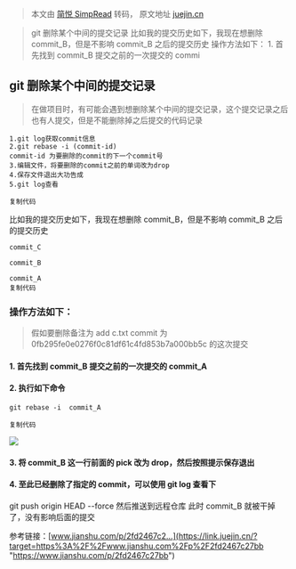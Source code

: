 > 本文由 [简悦 SimpRead](http://ksria.com/simpread/) 转码， 原文地址 [juejin.cn](https://juejin.cn/post/6981769872338321416)

> git 删除某个中间的提交记录 比如我的提交历史如下，我现在想删除 commit_B，但是不影响 commit_B 之后的提交历史 操作方法如下： 1. 首先找到 commit_B 提交之前的一次提交的 commi

git 删除某个中间的提交记录
---------------

> 在做项目时，有可能会遇到想删除某个中间的提交记录，这个提交记录之后也有人提交，但是不能删除掉之后提交的代码记录

```
1.git log获取commit信息 
2.git rebase -i (commit-id) 
commit-id 为要删除的commit的下一个commit号 
3.编辑文件，将要删除的commit之前的单词改为drop 
4.保存文件退出大功告成 
5.git log查看

复制代码

```

比如我的提交历史如下，我现在想删除 commit_B，但是不影响 commit_B 之后的提交历史

```
commit_C 

commit_B

commit_A
复制代码

```

### 操作方法如下：

> 假如要删除备注为 add c.txt commit 为 0fb295fe0e0276f0c81df61c4fd853b7a000bb5c 的这次提交

#### 1. 首先找到 commit_B 提交之前的一次提交的 commit_A

#### 2. 执行如下命令

```
git rebase -i  commit_A

复制代码

```

![](https://p6-juejin.byteimg.com/tos-cn-i-k3u1fbpfcp/12aac5ea86eb426b80d2db51ba8c9b01~tplv-k3u1fbpfcp-zoom-in-crop-mark:4536:0:0:0.awebp)

#### 3. 将 commit_B 这一行前面的 pick 改为 drop，然后按照提示保存退出

#### 4. 至此已经删除了指定的 commit，可以使用 git log 查看下

git push origin HEAD --force 然后推送到远程仓库 此时 commit_B 就被干掉了，没有影响后面的提交

参考链接：[www.jianshu.com/p/2fd2467c2…](https://link.juejin.cn/?target=https%3A%2F%2Fwww.jianshu.com%2Fp%2F2fd2467c27bb "https://www.jianshu.com/p/2fd2467c27bb")